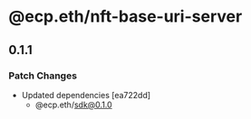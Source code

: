 # @ecp.eth/nft-base-uri-server

## 0.1.1

### Patch Changes

- Updated dependencies [ea722dd]
  - @ecp.eth/sdk@0.1.0
